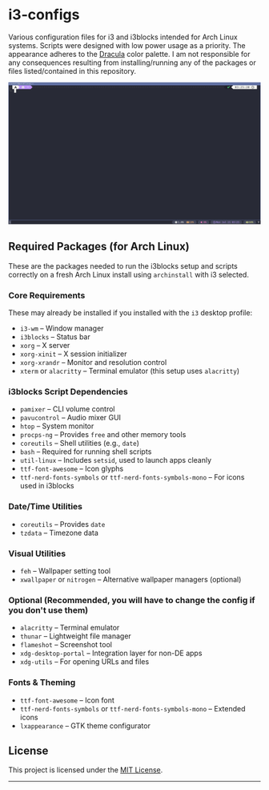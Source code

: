 # i3-configs
Various configuration files for i3 and i3blocks intended for Arch Linux systems. Scripts were designed with low power usage as a priority. The appearance adheres to the [Dracula](https://github.com/dracula/dracula-theme) color palette. I am not responsible for any consequences resulting from installing/running any of the packages or files listed/contained in this repository.

![Screenshot](result.png)

## Required Packages (for Arch Linux)

These are the packages needed to run the i3blocks setup and scripts correctly on a fresh Arch Linux install using `archinstall` with i3 selected.

### Core Requirements
These may already be installed if you installed with the `i3` desktop profile:

- `i3-wm` – Window manager
- `i3blocks` – Status bar
- `xorg` – X server
- `xorg-xinit` – X session initializer
- `xorg-xrandr` – Monitor and resolution control
- `xterm` or `alacritty` – Terminal emulator (this setup uses `alacritty`)

### i3blocks Script Dependencies

- `pamixer` – CLI volume control
- `pavucontrol` – Audio mixer GUI
- `htop` – System monitor
- `procps-ng` – Provides `free` and other memory tools
- `coreutils` – Shell utilities (e.g., `date`)
- `bash` – Required for running shell scripts
- `util-linux` – Includes `setsid`, used to launch apps cleanly
- `ttf-font-awesome` – Icon glyphs
- `ttf-nerd-fonts-symbols` or `ttf-nerd-fonts-symbols-mono` – For icons used in i3blocks

### Date/Time Utilities

- `coreutils` – Provides `date`
- `tzdata` – Timezone data

### Visual Utilities

- `feh` – Wallpaper setting tool
- `xwallpaper` or `nitrogen` – Alternative wallpaper managers (optional)

### Optional (Recommended, you will have to change the config if you don't use them)

- `alacritty` – Terminal emulator
- `thunar` – Lightweight file manager
- `flameshot` – Screenshot tool
- `xdg-desktop-portal` – Integration layer for non-DE apps
- `xdg-utils` – For opening URLs and files

### Fonts & Theming

- `ttf-font-awesome` – Icon font
- `ttf-nerd-fonts-symbols` or `ttf-nerd-fonts-symbols-mono` – Extended icons
- `lxappearance` – GTK theme configurator

## License

This project is licensed under the [MIT License](LICENSE).

---
